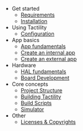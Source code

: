 - Get started
  - [Requirements](requirements.md)
  - [Installation](installation.md)
- Using Tactility
  - [Configuration](configuration.md)
- App basics
  - [App fundamentals](app-fundamentals.md)
  - [Create an internal app](create-internal-app.md)
  - [Create an external app](create-external-app.md)
- Hardware
  - [HAL fundamentals](hal-fundamentals.md)
  - [Board Development](board-development.md)
- Core concepts
  - [Project Structure](project-structure.md)
  - [Building Tactility](building-tactility.md)
  - [Build Scripts](build-scripts.md)
  - [Simulator](simulator.md)
- Other
  - [Licenses & Copyrights](../licenses-and-copyrights.md)
